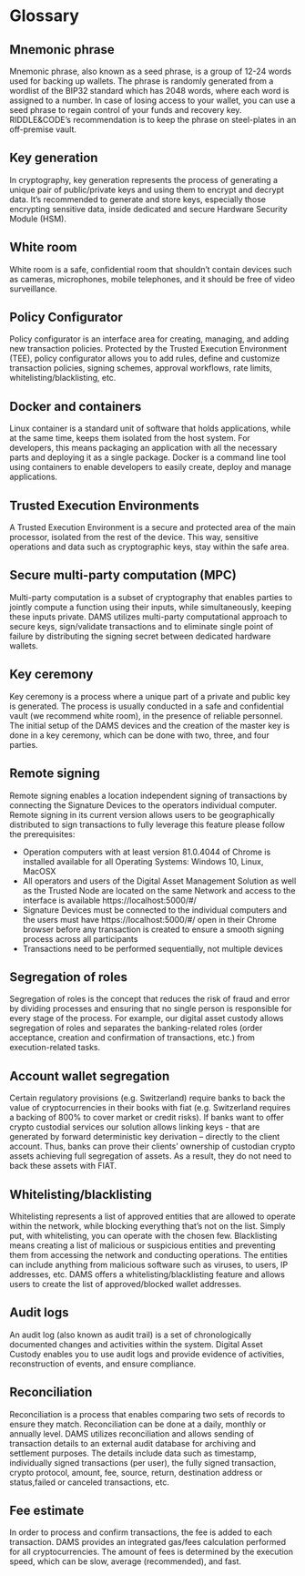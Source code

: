 # Glossary

## Mnemonic phrase
Mnemonic phrase, also known as a seed phrase, is a group of 12-24 words used for backing up wallets. The phrase is randomly generated from a wordlist of the BIP32 standard which has 2048 words, where each word is assigned to a number.
In case of losing access to your wallet, you can use a seed phrase to regain control of your funds and recovery key. RIDDLE&CODE’s recommendation is to keep the phrase on steel-plates in an off-premise vault.


## Key generation
In cryptography, key generation represents the process of generating a unique pair of public/private keys and using them to encrypt and decrypt data. It’s recommended to generate and store keys, especially those encrypting sensitive data, inside dedicated and secure Hardware Security Module (HSM).


## White room
White room is a safe, confidential room that shouldn’t contain devices such as cameras, microphones, mobile telephones, and it should be free of video surveillance.


## Policy Configurator
Policy configurator is an interface area for creating, managing, and adding new transaction policies. Protected by the Trusted Execution Environment (TEE), policy configurator allows you to add rules, define and customize transaction policies, signing schemes, approval workflows, rate limits, whitelisting/blacklisting, etc.


## Docker and containers
Linux container is a standard unit of software that holds applications, while at the same time, keeps them isolated from the host system. For developers, this means packaging an application with all the necessary parts and deploying it as a single package.
Docker is a command line tool using containers to enable developers to easily create, deploy and manage applications.


## Trusted Execution Environments
A Trusted Execution Environment is a secure and protected area of the main processor, isolated from the rest of the device. This way, sensitive operations and data such as cryptographic keys, stay within the safe area.


## Secure multi-party computation (MPC)
Multi-party computation is a subset of cryptography that enables parties to jointly compute a function using their inputs, while simultaneously, keeping these inputs private.
DAMS utilizes multi-party computational approach to secure keys, sign/validate transactions and to eliminate single point of failure by distributing the signing secret between dedicated hardware wallets.


## Key ceremony
Key ceremony is a process where a unique part of a private and public key is generated. The process is usually conducted in a safe and confidential vault (we recommend white room), in the presence of reliable personnel.
The initial setup of the DAMS devices and the creation of the master key is done in a key ceremony, which can be done with two, three, and four parties.


## Remote signing
Remote signing enables a location independent signing of transactions by connecting the Signature Devices to the operators individual computer. Remote signing in its current version allows users to be geographically distributed to sign transactions to fully leverage this feature please follow the prerequisites:

* Operation computers with at least version 81.0.4044 of Chrome is installed available for all Operating Systems: Windows 10, Linux, MacOSX
* All operators and users of the Digital Asset Management Solution as well as the Trusted Node are located on the same Network and access to the interface is available https://localhost:5000/#/
* Signature Devices must be connected to the individual computers and the users must have https://localhost:5000/#/ open in their Chrome browser before any transaction is created to ensure a smooth signing process across all participants
* Transactions need to be performed sequentially, not multiple devices


## Segregation of roles
Segregation of roles is the concept that reduces the risk of fraud and error by dividing processes and ensuring that no single person is responsible for every stage of the process.
For example, our digital asset custody allows segregation of roles and separates the banking-related roles (order acceptance, creation and confirmation of transactions, etc.) from execution-related tasks.



## Account wallet segregation
Certain regulatory provisions (e.g. Switzerland) require banks to back the value of cryptocurrencies in their books with fiat (e.g. Switzerland requires a backing of 800% to cover market or credit risks).
If banks want to offer crypto custodial services our solution allows linking keys - that are generated by forward deterministic key derivation – directly to the client account. Thus, banks can prove their clients’ ownership of custodian crypto assets achieving full segregation of assets. As a result, they do not need to back these assets with FIAT.



## Whitelisting/blacklisting
Whitelisting represents a list of approved entities that are allowed to operate within the network, while blocking everything that’s not on the list. Simply put, with whitelisting, you can operate with the chosen few.
Blacklisting means creating a list of malicious or suspicious entities and preventing them from accessing the network and conducting operations. The entities can include anything from malicious software such as viruses, to users, IP addresses, etc.
DAMS offers a whitelisting/blacklisting feature and allows users to create the list of approved/blocked wallet addresses.



## Audit logs
An audit log (also known as audit trail) is a set of chronologically documented changes and activities within the system.
Digital Asset Custody enables you to use audit logs and provide evidence of activities, reconstruction of events, and ensure compliance.



## Reconciliation
Reconciliation is a process that enables comparing two sets of records to ensure they match. Reconciliation can be done at a daily, monthly or annually level.
DAMS utilizes reconciliation and allows sending of transaction details to an external audit database for archiving and settlement purposes.
The details include data such as timestamp, individually signed transactions (per user), the fully signed transaction, crypto protocol, amount, fee, source, return, destination address or status,failed or canceled transactions, etc.



## Fee estimate
In order to process and confirm transactions, the fee is added to each transaction. DAMS provides an integrated gas/fees calculation performed for all cryptocurrencies. The amount of fees is determined by the execution speed, which can be slow, average (recommended), and fast.
